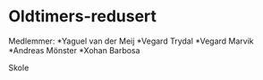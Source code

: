 # Oldtimers-redusert
Medlemmer: 
*Yaguel van der Meij
*Vegard Trydal 
*Vegard Marvik
*Andreas Mönster
*Xohan Barbosa

Skole
